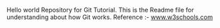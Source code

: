 Hello world Repository for Git Tutorial.
This is the Readme file for understanding about how Git works.
Reference :- www.w3schools.com